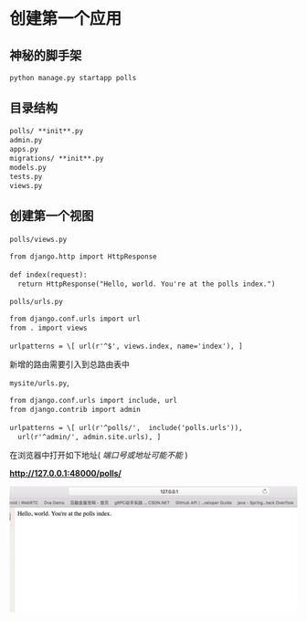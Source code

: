 创建第一个应用
==============

神秘的脚手架
------------

```
python manage.py startapp polls
```

目录结构
--------

```
polls/ **init**.py
admin.py
apps.py
migrations/ **init**.py
models.py
tests.py
views.py
```

创建第一个视图
--------------

`polls/views.py`

```
from django.http import HttpResponse

def index(request):
  return HttpResponse("Hello, world. You're at the polls index.")

```

`polls/urls.py`

```
from django.conf.urls import url
from . import views

urlpatterns = \[ url(r'^$', views.index, name='index'), ]
```

新增的路由需要引入到总路由表中

`mysite/urls.py`,

```
from django.conf.urls import include, url
from django.contrib import admin

urlpatterns = \[ url(r'^polls/',  include('polls.urls')),
  url(r'^admin/', admin.site.urls), ]

```

在浏览器中打开如下地址( *端口号或地址可能不能* )

**http://127.0.0.1:48000/polls/**

![](./polls-index.png)
